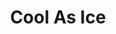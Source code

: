 ---
slug: cool-as-ice-973
title: Cool As Ice
description: "Cool As Ice is an exciting online game. Play for free directly in your browser!"
icon: /images/popular_mods/Cool As Ice.png
url: https://wowtbc.net/sprunkin/cool-as-ice/index.html
previewImage: /images/popular_mods/Cool As Ice.png
type: popular mods

# SEO配置
seo:
  title: "Cool As Ice - Play Free Online Game | Fun Browser Games"
  description: "Cool As Ice - Play this fun online game for free in your browser. No download required!"
  ogImage: "/images/popular_mods/Cool As Ice.png"
  keywords: "cool-as-ice-973, online game, browser game, free game, popular mods game, play online"

videoUrls:
  - https://www.youtube.com/embed/example1
  - https://www.youtube.com/embed/example2

whyPlay:
  title: "Why Play Cool As Ice?"
  items:
    - "Immersive Gameplay: Cool As Ice offers an engaging and immersive gaming experience that will keep you entertained for hours"
    - "Challenging Levels: Test your skills with increasingly difficult challenges and obstacles"
    - "Beautiful Graphics: Enjoy stunning visuals and smooth animations that bring the game world to life"
    - "Regular Updates: New content and features are added regularly to keep the game fresh and exciting"
    - "Free to Play: Experience all the fun without spending a penny"
    - "Community Features: Connect with other players, share strategies, and compete for high scores"
    - "Cross-Platform: Play on any device with a web browser, no downloads required"

features:
  title: "Key Features of Cool As Ice"
  image: "/images/popular_mods/Cool As Ice.png"
  items:
    - "Intuitive Controls: Easy to learn controls make Cool As Ice accessible for players of all skill levels"
    - "Multiple Game Modes: Enjoy various gameplay options that provide different challenges and experiences"
    - "Character Customization: Personalize your gaming experience with unique characters and items"
    - "Achievement System: Complete special tasks to earn rewards and recognition"
    - "Leaderboards: Compete with players worldwide and see who can achieve the highest scores"

characteristics:
  title: "Game Characteristics"
  image: "/images/popular_mods/Cool As Ice.png"
  items:
    - "Genre: Popular mods game with elements of strategy and skill"
    - "Difficulty: Suitable for both casual gamers and those seeking a challenge"
    - "Play Time: Quick sessions or extended gameplay, depending on your preference"
    - "Art Style: Vibrant and engaging visuals that enhance the gaming experience"
    - "Sound Design: Immersive audio that complements the gameplay perfectly"

info: "Cool As Ice is an exciting online game that offers players a unique and engaging gaming experience. With its intuitive controls, stunning visuals, and challenging gameplay, Cool As Ice provides hours of entertainment for players of all ages and skill levels. Whether you're looking for a quick gaming session during a break or an extended play session, Cool As Ice delivers an immersive experience that will keep you coming back for more. The game features multiple levels of increasing difficulty, ensuring that players are constantly challenged as they progress. With regular updates adding new content and features, Cool As Ice remains fresh and exciting, providing endless entertainment options for its growing community of players."

howToPlayIntro: "Welcome to Cool As Ice! This guide will walk you through the basics and help you master the game. Whether you're a beginner or looking to improve your skills, these tips and instructions will enhance your gaming experience."

howToPlaySteps:
  - title: "Getting Started"
    description: "Begin your Cool As Ice adventure by familiarizing yourself with the controls. Use your keyboard or mouse to navigate through the game interface. The tutorial will guide you through the basic mechanics and help you understand the objectives."
  - title: "Understanding the Objectives"
    description: "In Cool As Ice, your main goal is to progress through levels by completing specific objectives. Each level presents unique challenges that require different strategies and approaches."
  - title: "Mastering the Controls"
    description: "Practice using the controls to improve your precision and reaction time. Cool As Ice requires quick reflexes and strategic thinking to overcome obstacles and defeat opponents."
  - title: "Utilizing Power-ups"
    description: "Collect power-ups throughout the game to enhance your abilities and overcome difficult challenges. Each power-up offers unique advantages that can be crucial for success."
  - title: "Developing Strategies"
    description: "As you progress in Cool As Ice, develop effective strategies for different scenarios. Analyze patterns, anticipate challenges, and adapt your approach to maximize your performance."

faq:
  title: "Frequently Asked Questions about Cool As Ice"
  items:
    - question: "Is Cool As Ice free to play?"
      answer: "Yes, Cool As Ice is completely free to play directly in your web browser. No downloads or purchases are required to enjoy the full game experience."
    - question: "Can I play Cool As Ice on mobile devices?"
      answer: "Yes, Cool As Ice is optimized for both desktop and mobile play. You can enjoy the game on any device with a web browser and internet connection."
    - question: "Are there any in-game purchases?"
      answer: "While Cool As Ice is free to play, there may be optional in-game purchases available for cosmetic items or additional features that don't affect core gameplay."
    - question: "How often is Cool As Ice updated?"
      answer: "The developers regularly update Cool As Ice with new content, features, and improvements based on player feedback and game performance."
    - question: "Can I play Cool As Ice offline?"
      answer: "Currently, Cool As Ice requires an internet connection to play as it's a browser-based online game."
    - question: "Is Cool As Ice suitable for children?"
      answer: "Yes, Cool As Ice is designed to be family-friendly and suitable for players of all ages."
    - question: "How do I report bugs or issues?"
      answer: "If you encounter any problems while playing Cool As Ice, you can report them through the game's support page or contact the developers directly through their website."
    - question: "Still Have Questions?"
      answer: "If you have additional questions about Cool As Ice that aren't covered in this FAQ, please visit our support center or contact our customer service team for assistance."
---
